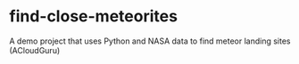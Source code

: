 # find-close-meteorites
A demo project that uses Python and NASA data to find meteor landing sites (ACloudGuru)
